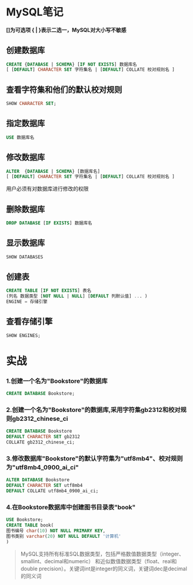 MySQL笔记
=
#### []为可选项 { | }表示二选一，MySQL对大小写不敏感

创建数据库
-
```sql
CREATE {DATABASE | SCHEMA} [IF NOT EXISTS] 数据库名
[ [DEFAULT] CHARACTER SET 字符集名 | [DEFAULT] COLLATE 校对规则名 ]
```

查看字符集和他们的默认校对规则
-
```sql
SHOW CHARACTER SET;
```
指定数据库
-
```sql
USE 数据库名
```
修改数据库
-
```sql
ALTER  {DATABASE | SCHEMA} [数据库名]
[ [DEFAULT] CHARACTER SET 字符集名 | [DEFAULT] COLLATE 校对规则名 ]
```
用户必须有对数据库进行修改的权限

删除数据库
-
```sql
DROP DATABASE [IF EXISTS] 数据库名
```
显示数据库
-
```sql
SHOW DATABASES
```
创建表
-
```sql
CREATE TABLE [IF NOT EXISTS] 表名
(列名 数据类型 [NOT NULL | NULL] [DEFAULT 列默认值] ... )
ENGINE = 存储引擎
```
查看存储引擎
-
```sql
SHOW ENGINES;
```
# 实战
### 1.创建一个名为"Bookstore"的数据库  
```sql
CREATE DATABASE Bookstore;
```
### 2.创建一个名为"Bookstore"的数据库,采用字符集gb2312和校对规则gb2312_chinese_ci  
```sql
CREATE DATABASE Bookstore 
DEFAULT CHARACTER SET gb2312 
COLLATE gb2312_chinese_ci;
```
### 3.修改数据库"Bookstore"的默认字符集为"utf8mb4"、校对规则为"utf8mb4_0900_ai_ci"
```sql
ALTER DATABASE Bookstore 
DEFAULT CHARACTER SET utf8mb4
DEFAULT COLLATE utf8mb4_0900_ai_ci;
```
### 4.在Bookstore数据库中创建图书目录表"book"
```sql
USE Bookstore;
CREATE TABLE book(
图书编号 char(10) NOT NULL PRIMARY KEY,
图书类别 varchar(20) NOT NULL DEFAULT '计算机'
)
```
>MySQL支持所有标准SQL数据类型，包括严格数值数据类型（integer、smallint、decimal和numeric）
和近似数值数据类型（float、real和double precision）。关键词int是integer的同义词，关键词dec是decimal的同义词
